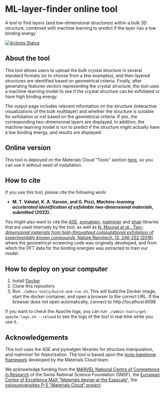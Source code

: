 # ML-layer-finder online tool
A tool to find layers (and low-dimensional structures) within a bulk 3D structure, combined with machine learning to predict if the layer has a low binding energy

[![Actions Status](https://github.com/epfl-theos/tool-ml-layer-finder/workflows/Continuous%20integration/badge.svg)](https://github.com/epfl-theos/tool-ml-layer-finder/actions)

## About the tool

This tool allows users to upload the bulk crystal structure in several standard formats (or to choose from a few examples), and then layered structures are identified based on geometrical criteria. Finally, after generating features vectors representing the crystal structure, the tool uses a machine-learning model to see if the crystal structure can be exfoliated or have high binding energy.

The output page includes relevant information on the structure (interactive visualizations of the bulk multilayer) and whether the structure is suitable for exfoliation or not based on the geometrical criteria. If yes, the corresponding two-dimensional layers are displayed. In addition, the machine-learning model is run to predict if the structure might actually have a low binding energy, and results are displayed.

## Online version
This tool is deployed on the Materials Cloud "Tools" section [here](https://ml-layer-finder.materialscloud.io/), so you can use it without need of installation.

## How to cite
If you use this tool, please cite the following work:

* **M. T. Vahdat, K. A. Varoon, and G. Pizzi, *Machine-learning accelerated identification of exfoliable two-dimensional materials*, submitted (2022).**

You might also want to cite the [ASE](https://wiki.fysik.dtu.dk/ase/), [pymatgen](http://pymatgen.org), [matminer](https://github.com/hackingmaterials/matminer) and [shap](https://shap.readthedocs.io/) libraries that are used internally by the tool, as well as <a href="https://doi.org/10.1038/s41565-017-0035-5" target="_blank">N. Mounet <em>et al.</em>, <em>Two-dimensional materials from high-throughput computational exfoliation of experimentally known compounds</em>, Nature Nanotech. 13, 246-252 (2018)</a> where the geometrical-screening code was originally developed, and from which the DFT data for the binding energies was extracted to train our model.

## How to deploy on your computer
1. Install [Docker](https://www.docker.com)
2. Clone this repository
3. Run `./admin-tools/build-and-run.sh`. This will build the Docker image, start the docker container, and open a browser to the correct URL.
   If the browser does not open automatically, connect to http://localhost:8098

If you want to check the Apache logs, you can run `./admin-tools/get-apache-logs.sh --reload` to see the logs of the tool in real time while you use it.

## Acknowledgements
This tool uses the ASE and pymatgen libraries for structure manipulation, and matminer for featurization.
The tool is based upon the [tools-barebone framework](https://github.com/materialscloud-org/tools-barebone) developed by the Materials Cloud team.

We acknowledge funding from the [MARVEL National Centre of Competence in Research](https://nccr-marvel.ch) of the Swiss National Science Foundation (SNSF), the [European Centre of Excellence MaX "Materials design at the Exascale"](http://www.max-centre.eu), the [swissuniversities P-5 "Materials Cloud" project](https://www.materialscloud.org/swissuniversities).
